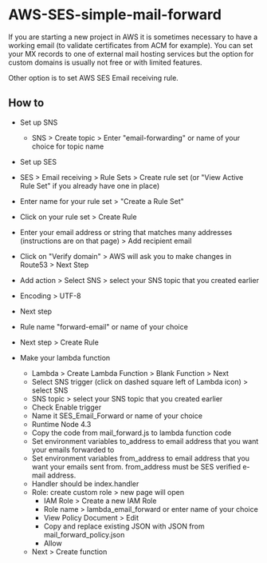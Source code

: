 # AWS-SES-simple-mail-forward

If you are starting a new project in AWS it is sometimes necessary to have a working email (to validate certificates from ACM for example). You can set your MX records to one of external mail hosting services but the option for custom domains is usually not free or with limited features. 

Other option is to set AWS SES Email receiving rule. 

## How to 
* Set up SNS
  * SNS > Create topic > Enter "email-forwarding" or name of your choice for topic name
  
* Set up SES
 * SES > Email receiving > Rule Sets > Create rule set (or "View Active Rule Set" if you already have one in place)
 * Enter name for your rule set > "Create a Rule Set"
 * Click on your rule set > Create Rule 
 * Enter your email address or string that matches many addresses (instructions are on that page) > Add recipient email
 * Click on "Verify domain" > AWS will ask you to make changes in Route53 > Next Step
 * Add action > Select SNS > select your SNS topic that you created earlier
 * Encoding > UTF-8
 * Next step
 * Rule name "forward-email" or name of your choice
 * Next step > Create Rule
 
* Make your lambda function
  * Lambda > Create Lambda Function > Blank Function > Next
  * Select SNS trigger (click on dashed square left of Lambda icon) > select SNS
  * SNS topic > select your SNS topic that you created earlier
  * Check Enable trigger
  * Name it SES_Email_Forward or name of your choice
  * Runtime Node 4.3
  * Copy the code from mail_forward.js to lambda function code
  * Set environment variables to_address to email address that you want your emails forwarded to
  * Set environment variables from_address to email address that you want your emails sent from. from_address must be SES verified e-mail address.
  * Handler should be index.handler
  * Role: create custom role > new page will open
    * IAM Role > Create a new IAM Role
    * Role name > lambda_email_forward or enter name of your choice
    * View Policy Document > Edit
    * Copy and replace existing JSON with JSON from mail_forward_policy.json
    * Allow
  * Next > Create function
  
